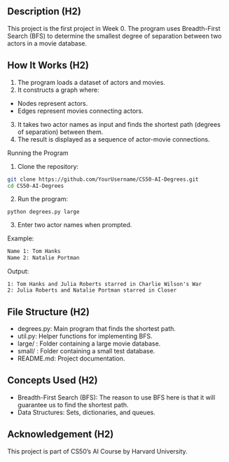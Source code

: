 ## Description (H2)

This project is the first project in Week 0. The program uses Breadth-First Search (BFS) to determine the smallest degree of separation between two actors in a movie database.

## How It Works (H2)

1.	The program loads a dataset of actors and movies.
2.	It constructs a graph where:
  - Nodes represent actors.
  - Edges represent movies connecting actors.
3.	It takes two actor names as input and finds the shortest path (degrees of separation) between them.
4.	The result is displayed as a sequence of actor-movie connections.

Running the Program

1.	Clone the repository:
```bash
git clone https://github.com/YourUsername/CS50-AI-Degrees.git
cd CS50-AI-Degrees
```

2.	Run the program:

```
python degrees.py large
```

3.	Enter two actor names when prompted.

Example:

```bash
Name 1: Tom Hanks
Name 2: Natalie Portman
```

Output:

```
1: Tom Hanks and Julia Roberts starred in Charlie Wilson's War
2: Julia Roberts and Natalie Portman starred in Closer
```

## File Structure (H2)

-	degrees.py: Main program that finds the shortest path.
-	util.py: Helper functions for implementing BFS.
-	large/ : Folder containing a large movie database.
-	small/ : Folder containing a small test database.
-	README.md: Project documentation.

## Concepts Used (H2)
-	Breadth-First Search (BFS): The reason to use BFS here is that it will guarantee us to find the shortest path.
-	Data Structures: Sets, dictionaries, and queues.

## Acknowledgement (H2)
This project is part of CS50’s AI Course by Harvard University.

